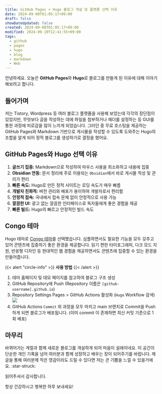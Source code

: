 ```yaml
---
title: GitHub Pages + Hugo 블로그 개설 및 플랫폼 선택 이유
date: 2024-09-08T01:05:17+09:00
draft: false
showDateUpdated: false
created: 2024-09-08T01:05:17+09:00
modified: 2024-09-19T12:41:55+09:00
tags:
  - github
  - pages
  - hugo
  - blog
  - markdown
  - Web
---
```


안녕하세요. 오늘은 **GitHub Pages**와 **Hugo**로 블로그를 만들게 된 이유에 대해 이야기해보려고 합니다.

## 들어가며

저는 Tistory, Wordpress 등 여러 블로그 플랫폼을 사용해 보았는데 각각의 장단점이 있었지만, 무엇보다 글을 작성하는 데에 파일을 첨부하거나 헤더를 설정하는 등 GUI를 통한 과정에 피로감을 많이 느끼게 되었습니다. 
그러던 중 무료 호스팅을 제공하는 GitHub Pages와 Markdown 기반으로 게시물을 작성할 수 있도록 도와주는 Hugo의 조합을 알게 되어 정적 블로그를 생성하기로 결정을 했어요.

## GitHub Pages와 Hugo 선택 이유

1. **글쓰기 집중:** Markdown으로 작성하여 마우스 사용을 최소화하고 내용에 집중
2. **Obsidian 연동:** 문서 정리에 주로 이용되는 `Obsidian`에서 바로 게시물 작성 및 관리가 편리
3. **빠른 속도:** Hugo로 만든 정적 사이트는 로딩 속도가 매우 빠름
4. **개발자 친화적:** 버전 관리와 배포가 용이하여 개발자로서 편리함
5. **안정적 접속:** 국내에서 접속 문제 없이 안정적으로 사용 가능
6. **깔끔한 UI:** 광고 없는 깔끔한 인터페이스로 독자들에게 좋은 경험을 제공
7. **빠른 빌드:** Hugo의 빠르고 안정적인 빌드 속도

## Congo 테마

Hugo 테마로 [Congo 테마](https://github.com/jpanther/congo)를 선택했습니다. 심플하면서도 필요한 기능을 모두 갖추고 있어 콘텐츠에 집중하기 좋은 환경을 제공합니다. 읽기 편한 타이포그래피, 다크 모드 지원, 반응형 디자인 등 현대적인 웹 경험을 제공하면서도 콘텐츠에 집중할 수 있는 환경을 만들어줍니다.

{{< alert "circle-info" >}} 
**사용 방법**
{{< /alert >}}
1. 테마 홈페이지 및 데모 페이지를 참고하여 블로그 구조 생성
2. GitHub Repository에 Push (Repository 이름은 `[github-username].github.io`)
3. Repository Settings   Pages > GitHub Actions 활성화 (`Hugo` Workflow 검색)
	![](../file-20240908-013221745.jpg)
4. GitHub Actions `Commit`
위 과정을 모두 마치고 main 브랜치로 Commit을 Push 하게 되면 블로그가 배포됩니다. (이미 commit 이 존재하면 최신 커밋 기준으로 1회 배포)

## 마무리

바뀌어가는 계절과 함께 새로운 블로그를 개설하게 되어 마음이 설레이네요. 이 공간이 단순한 개인 기록을 넘어 여러분과 함께 성장하고 배우는 장이 되어주기를 바랍니다. 제 글을 통해 여러분께 작은 영감이라도 드릴 수 있다면 저는 큰 기쁨을 느낄 수 있을거에요. :star-struck:

읽어주셔서 감사합니다.

항상 건강하시고 행복한 하루 보내세요!

<!--### 관련된 문서-->



